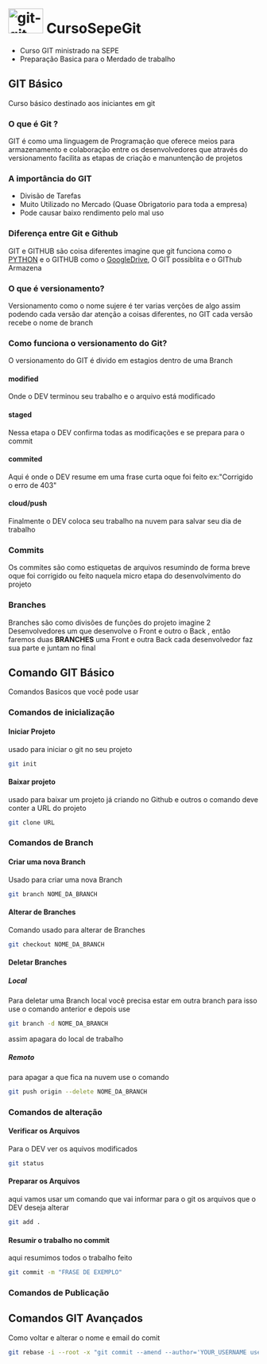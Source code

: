 # <img aling="center" alt="git-git" height="50" width="70" src="https://cdn.jsdelivr.net/gh/devicons/devicon/icons/git/git-plain-wordmark.svg" /> CursoSepeGit 

* Curso GIT ministrado na SEPE
* Preparação Basica para o Merdado de trabalho

## GIT Básico
Curso básico destinado aos iniciantes em git 

### O que é Git ?
GIT é como uma linguagem de Programação que oferece meios para armazenamento e colaboração entre os desenvolvedores que através do versionamento facilita as etapas de criação e manuntenção de projetos 

### A importância do GIT
* Divisão de Tarefas
* Muito Utilizado no Mercado (Quase Obrigatorio para toda a empresa)
* Pode causar baixo rendimento pelo mal uso

### Diferença entre Git e Github
GIT e GITHUB são coisa diferentes imagine que git funciona como o [PYTHON](https://www.python.org) e o GITHUB como o [GoogleDrive](https://workspace.google.com/intl/pt-BR/products/drive/?utm_source=google&utm_medium=cpc&utm_campaign=latam-BR-all-pt-dr-bkws-all-all-trial-e-dr-1011272-LUAC0011907&utm_content=text-ad-none-any-DEV_c-CRE_477535133034-ADGP_Hybrid%20%7C%20BKWS%20-%20EXA%20%7C%20Txt%20~%20Drive-KWID_43700057676888840-kwd-33694437504&utm_term=KW_googledrive-ST_googledrive&gclid=CjwKCAjwtp2bBhAGEiwAOZZTuH-r6__a5VLVqnYtnntZiI-FXKLPRDSFWEw4aoKrE1xJCo6GcWkcwBoC7jQQAvD_BwE&gclsrc=aw.ds), O GIT possiblita e o GIThub Armazena

### O que é versionamento?
Versionamento como o nome sujere é ter varias verções de algo assim podendo cada versão dar atenção a coisas diferentes,
no GIT cada versão recebe o nome de branch

### Como funciona o versionamento do Git?
O versionamento do GIT é divido em estagios dentro de uma Branch 
#### modified
Onde o DEV terminou seu trabalho e o arquivo está modificado
#### staged
Nessa etapa o DEV confirma todas as modificações e se prepara para o commit
#### commited 
Aqui é onde o DEV resume em uma frase curta oque foi feito ex:"Corrigido o erro de 403"
#### cloud/push
Finalmente o DEV coloca seu trabalho na nuvem para salvar seu dia de trabalho

### Commits 

Os commites são como estiquetas de arquivos resumindo de forma breve oque foi corrigido ou feito naquela micro etapa do desenvolvimento do projeto

### Branches

Branches são como divisões de funções do projeto imagine 2 Desenvolvedores um que desenvolve o Front e outro o Back , então faremos duas **BRANCHES** uma Front e outra Back cada desenvolvedor faz sua parte e juntam no final

## Comando GIT Básico
Comandos Basicos que você pode usar

### Comandos de inicialização 

#### Iniciar Projeto
usado para iniciar o git no seu projeto
```sh
git init
```
#### Baixar projeto
usado para baixar um projeto já criando no Github e outros
o comando deve conter a URL do projeto
```sh
git clone URL
```
### Comandos de Branch
#### Criar uma nova Branch
Usado para criar uma nova Branch
```sh
git branch NOME_DA_BRANCH
```
#### Alterar de Branches
Comando usado para alterar de Branches
```sh
git checkout NOME_DA_BRANCH
```
#### Deletar Branches
##### Local
Para deletar uma Branch local
você precisa estar em outra branch para isso use o comando anterior
e depois use 
```sh
git branch -d NOME_DA_BRANCH
```
assim apagara do local de trabalho
##### Remoto
para apagar a que fica na nuvem use o comando 
```sh
git push origin --delete NOME_DA_BRANCH
```
### Comandos de alteração
#### Verificar os Arquivos
Para o DEV ver os aquivos modificados
```sh
git status
```
#### Preparar os Arquivos 
aqui vamos usar um comando que vai informar para o git os arquivos que o DEV deseja alterar 
```sh
git add .
```
#### Resumir o trabalho no commit
aqui resumimos todos o trabalho feito
```sh
git commit -m "FRASE DE EXEMPLO"
```
### Comandos de Publicação


## Comandos GIT Avançados 

Como voltar e alterar o nome e email do comit

```sh
git rebase -i --root -x "git commit --amend --author='YOUR_USERNAME user@example.com --no-edit'"

```
